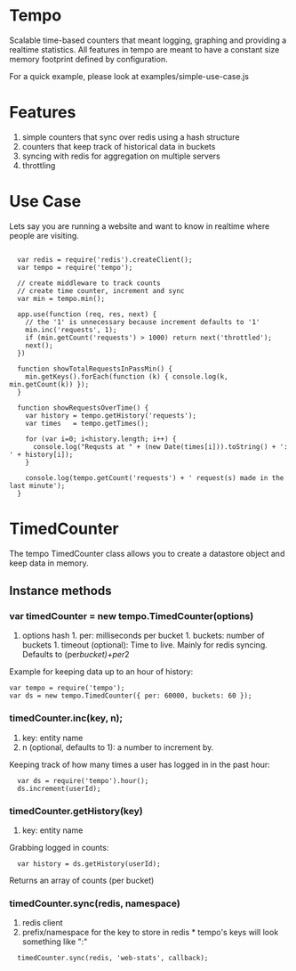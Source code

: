 # Tempo

Scalable time-based counters that meant logging, graphing and providing a realtime statistics. All features in tempo are meant to have a constant size memory footprint defined by configuration.

For a quick example, please look at examples/simple-use-case.js

# Features

  1. simple counters that sync over redis using a hash structure
  1. counters that keep track of historical data in buckets
  1. syncing with redis for aggregation on multiple servers
  1. throttling


# Use Case

Lets say you are running a website and want to know in realtime where people are visiting.

```

  var redis = require('redis').createClient();
  var tempo = require('tempo');

  // create middleware to track counts
  // create time counter, increment and sync
  var min = tempo.min();

  app.use(function (req, res, next) {
    // the '1' is unnecessary because increment defaults to '1'
    min.inc('requests', 1); 
    if (min.getCount('requests') > 1000) return next('throttled');
    next();
  })

  function showTotalRequestsInPassMin() {
    min.getKeys().forEach(function (k) { console.log(k, min.getCount(k)) });
  }

  function showRequestsOverTime() {
    var history = tempo.getHistory('requests');
    var times   = tempo.getTimes();

    for (var i=0; i<history.length; i++) {
      console.log("Requsts at " + (new Date(times[i])).toString() + ': ' + history[i]); 
    }

    console.log(tempo.getCount('requests') + ' request(s) made in the last minute'); 
  }

```

# TimedCounter

The tempo TimedCounter class allows you to create a datastore object and keep
data in memory.

## Instance methods

### var timedCounter = new tempo.TimedCounter(options)

  1. options hash
    1. per: milliseconds per bucket
    1. buckets: number of buckets
    1. timeout (optional): Time to live. Mainly for redis syncing. Defaults to (per*bucket)+per*2

Example for keeping data up to an hour of history:

```
var tempo = require('tempo');
var ds = new tempo.TimedCounter({ per: 60000, buckets: 60 });
```

### timedCounter.inc(key, n);

  1. key: entity name
  1. n (optional, defaults to 1): a number to increment by.

Keeping track of how many times a user has logged in in the past hour:
```
  var ds = require('tempo').hour();
  ds.increment(userId);
```

### timedCounter.getHistory(key)

   1. key: entity name

Grabbing logged in counts:

```
  var history = ds.getHistory(userId);
```

Returns an array of counts (per bucket)


### timedCounter.sync(redis, namespace)

  1. redis client  
  1. prefix/namespace for the key to store in redis
    * tempo's keys will look something like "<namespace>:<timestamp>"

```
  timedCounter.sync(redis, 'web-stats', callback);
```
